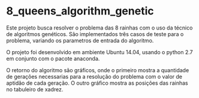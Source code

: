 # 8_queens_algorithm_genetic

Este projeto busca resolver o problema das 8 rainhas com o uso da técnico de algoritmos genéticos. São implementados três casos de teste para o problema, variando os parametros de entrada do algoritmo.

O projeto foi desenvolvido em ambiente Ubuntu 14.04, usando o python 2.7 em conjunto com o pacote anaconda.

O retorno do algoritmo são gráficos, onde o primeiro mostra a quantidade de gerações necessarias para a resolução do problema com o valor de aptidão de cada geração. O outro gráfico mostra as posições das rainhas no tabuleiro de xadrez.
